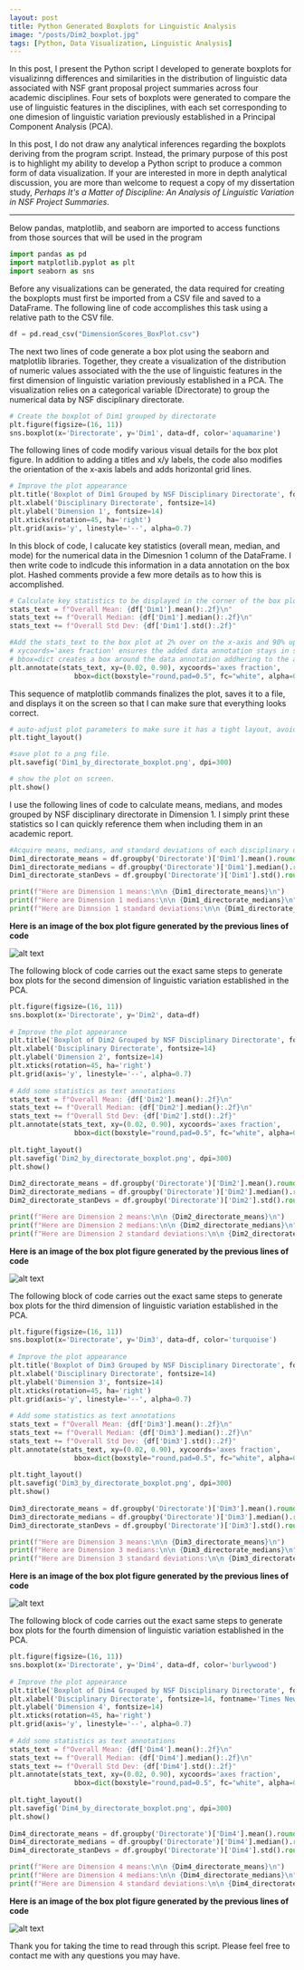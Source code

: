 ```yaml
---
layout: post
title: Python Generated Boxplots for Linguistic Analysis
image: "/posts/Dim2_boxplot.jpg"
tags: [Python, Data Visualization, Linguistic Analysis]
---
```


In this post, I present the Python script I developed to generate boxplots for visualizinng differences and similarities in the distribution of linguistic data associated with NSF grant proposal project summaries across four academic disciplines. Four sets of boxplots were generated to compare the use of linguistic features in the disciplines, with each set corresponding to one dimesion of linguistic variation previously established in a Principal Component Analysis (PCA). 

In this post, I do not draw any analytical inferences regarding the boxplots deriving from the program script. Instead, the primary purpose of this post is to highlight my ability to develop a Python script to produce a common form of data visualization. If your are interested in more in depth analytical discussion, you are more than welcome to request a copy of my dissertation study, *Perhaps It's a Matter of Discipline: An Analysis of Linguistic Variation in NSF Project Summaries*.   

---

Below pandas, matplotlib, and seaborn are imported to access functions from those sources that will be used in the program

```python
import pandas as pd
import matplotlib.pyplot as plt
import seaborn as sns
```
Before any visualizations can be generated, the data required for creating the boxplopts must first be imported from a CSV file and saved to a DataFrame. The following line of code accomplishes this task using a relative path to the CSV file. 

```python
df = pd.read_csv("DimensionScores_BoxPlot.csv")
```
The next two lines of code generate a box plot using the seaborn and matplotlib libraries. Together, they create a visualization of the distribution of numeric values associated with the the use of linguistic features in the first dimension of linguistic variation previously established in a PCA. The visualization relies on a categorical variable (Directorate) to group the numerical data by NSF disciplinary directorate. 

```python
# Create the boxplot of Dim1 grouped by directorate
plt.figure(figsize=(16, 11))
sns.boxplot(x='Directorate', y='Dim1', data=df, color='aquamarine')
```
The following lines of code modify various visual details for the box plot figure. In addition to adding a titles and x/y labels, the code also modifies the orientation of the x-axis labels and adds horizontal grid lines. 

```python
# Improve the plot appearance
plt.title('Boxplot of Dim1 Grouped by NSF Disciplinary Directorate', fontsize=16)
plt.xlabel('Disciplinary Directorate', fontsize=14)
plt.ylabel('Dimension 1', fontsize=14)
plt.xticks(rotation=45, ha='right')
plt.grid(axis='y', linestyle='--', alpha=0.7)
```
In this block of code, I calucate key statistics (overall mean, median, and mode) for the numerical data in the Dimesnion 1 column of the DataFrame. I then write code to indlcude this information in a data annotation on the box plot. Hashed comments provide a few more details as to how this is accomplished. 

```python
# Calculate key statistics to be displayed in the corner of the box plot figure. 
stats_text = f"Overall Mean: {df['Dim1'].mean():.2f}\n"
stats_text += f"Overall Median: {df['Dim1'].median():.2f}\n"
stats_text += f"Overall Std Dev: {df['Dim1'].std():.2f}"

#Add the stats_text to the box plot at 2% over on the x-axis and 90% up on the y-axis.
# xycoords='axes fraction' ensures the added data annotation stays in same relative location regardless of plot size.
# bbox=dict creates a box around the data annotation addhering to the arguments inside the parentheses. 
plt.annotate(stats_text, xy=(0.02, 0.90), xycoords='axes fraction', 
                bbox=dict(boxstyle="round,pad=0.5", fc="white", alpha=0.8))
```
This sequence of matplotlib commands finalizes the plot, saves it to a file, and displays it on the screen so that I can make sure that everything looks correct. 

```python
# auto-adjust plot parameters to make sure it has a tight layout, avoiding their overlap
plt.tight_layout()

#save plot to a png file. 
plt.savefig('Dim1_by_directorate_boxplot.png', dpi=300)

# show the plot on screen. 
plt.show()
```
I use the following lines of code to calculate means, medians, and modes grouped by NSF disciplinary directorate in Dimension 1. I simply print these statistics so I can quickly reference them when including them in an academic report.

```python
#Acquire means, medians, and standard deviations of each disciplinary directorate in the dimension
Dim1_directorate_means = df.groupby('Directorate')['Dim1'].mean().round(1)
Dim1_directorate_medians = df.groupby('Directorate')['Dim1'].median().round(1)
Dim1_directorate_stanDevs = df.groupby('Directorate')['Dim1'].std().round(1)

print(f"Here are Dimension 1 means:\n\n {Dim1_directorate_means}\n")
print(f"Here are Dimension 1 medians:\n\n {Dim1_directorate_medians}\n")
print(f"Here are Dimnsion 1 standard deviations:\n\n {Dim1_directorate_stanDevs}\n")
```
**Here is an image of the box plot figure generated by the previous lines of code**

![alt text](/img/posts/Dim1_boxplot.jpg "Dimension 1 Box Plots")

The following block of code carries out the exact same steps to generate box plots for the second dimension of linguistic variation established in the PCA.

```python
plt.figure(figsize=(16, 11))
sns.boxplot(x='Directorate', y='Dim2', data=df)
            
# Improve the plot appearance
plt.title('Boxplot of Dim2 Grouped by NSF Disciplinary Directorate', fontsize=16)
plt.xlabel('Disciplinary Directorate', fontsize=14)
plt.ylabel('Dimension 2', fontsize=14)
plt.xticks(rotation=45, ha='right')
plt.grid(axis='y', linestyle='--', alpha=0.7)
            
# Add some statistics as text annotations
stats_text = f"Overall Mean: {df['Dim2'].mean():.2f}\n"
stats_text += f"Overall Median: {df['Dim2'].median():.2f}\n"
stats_text += f"Overall Std Dev: {df['Dim2'].std():.2f}"
plt.annotate(stats_text, xy=(0.02, 0.90), xycoords='axes fraction', 
                bbox=dict(boxstyle="round,pad=0.5", fc="white", alpha=0.8))
            
plt.tight_layout()
plt.savefig('Dim2_by_directorate_boxplot.png', dpi=300)
plt.show()
            
Dim2_directorate_means = df.groupby('Directorate')['Dim2'].mean().round(1)
Dim2_directorate_medians = df.groupby('Directorate')['Dim2'].median().round(1)
Dim2_directorate_stanDevs = df.groupby('Directorate')['Dim2'].std().round(1)

print(f"Here are Dimension 2 means:\n\n {Dim2_directorate_means}\n")
print(f"Here are Dimension 2 medians:\n\n {Dim2_directorate_medians}\n")
print(f"Here are Dimension 2 standard deviations:\n\n {Dim2_directorate_stanDevs}\n")
```
**Here is an image of the box plot figure generated by the previous lines of code**

![alt text](/img/posts/Dim2_boxplot.jpg "Dimension 1 Box Plots")

The following block of code carries out the exact same steps to generate box plots for the third dimension of linguistic variation established in the PCA.

```python
plt.figure(figsize=(16, 11))
sns.boxplot(x='Directorate', y='Dim3', data=df, color='turquoise')
            
# Improve the plot appearance
plt.title('Boxplot of Dim3 Grouped by NSF Disciplinary Directorate', fontsize=16)
plt.xlabel('Disciplinary Directorate', fontsize=14)
plt.ylabel('Dimension 3', fontsize=14)
plt.xticks(rotation=45, ha='right')
plt.grid(axis='y', linestyle='--', alpha=0.7)
            
# Add some statistics as text annotations
stats_text = f"Overall Mean: {df['Dim3'].mean():.2f}\n"
stats_text += f"Overall Median: {df['Dim3'].median():.2f}\n"
stats_text += f"Overall Std Dev: {df['Dim3'].std():.2f}"
plt.annotate(stats_text, xy=(0.02, 0.90), xycoords='axes fraction', 
                bbox=dict(boxstyle="round,pad=0.5", fc="white", alpha=0.8))
            
plt.tight_layout()
plt.savefig('Dim3_by_directorate_boxplot.png', dpi=300)
plt.show()
            
Dim3_directorate_means = df.groupby('Directorate')['Dim3'].mean().round(1)
Dim3_directorate_medians = df.groupby('Directorate')['Dim3'].median().round(1)
Dim3_directorate_stanDevs = df.groupby('Directorate')['Dim3'].std().round(1)

print(f"Here are Dimension 3 means:\n\n {Dim3_directorate_means}\n")
print(f"Here are Dimension 3 medians:\n\n {Dim3_directorate_medians}\n")
print(f"Here are Dimension 3 standard deviations:\n\n {Dim3_directorate_stanDevs}\n")
```
**Here is an image of the box plot figure generated by the previous lines of code**

![alt text](/img/posts/Dim3_boxplot.jpg "Dimension 1 Box Plots")

The following block of code carries out the exact same steps to generate box plots for the fourth dimension of linguistic variation established in the PCA.

```python
plt.figure(figsize=(16, 11))
sns.boxplot(x='Directorate', y='Dim4', data=df, color='burlywood')
            
# Improve the plot appearance
plt.title('Boxplot of Dim4 Grouped by NSF Disciplinary Directorate', fontsize=16)
plt.xlabel('Disciplinary Directorate', fontsize=14, fontname='Times New Roman')# I can change the font. Delete to go to default
plt.ylabel('Dimension 4', fontsize=14)
plt.xticks(rotation=45, ha='right')
plt.grid(axis='y', linestyle='--', alpha=0.7)
            
# Add some statistics as text annotations
stats_text = f"Overall Mean: {df['Dim4'].mean():.2f}\n"
stats_text += f"Overall Median: {df['Dim4'].median():.2f}\n"
stats_text += f"Overall Std Dev: {df['Dim4'].std():.2f}"
plt.annotate(stats_text, xy=(0.02, 0.90), xycoords='axes fraction', 
                bbox=dict(boxstyle="round,pad=0.5", fc="white", alpha=0.8))
            
plt.tight_layout()
plt.savefig('Dim4_by_directorate_boxplot.png', dpi=300)
plt.show()
            
Dim4_directorate_means = df.groupby('Directorate')['Dim4'].mean().round(1)
Dim4_directorate_medians = df.groupby('Directorate')['Dim4'].median().round(1)
Dim4_directorate_stanDevs = df.groupby('Directorate')['Dim4'].std().round(1)

print(f"Here are Dimension 4 means:\n\n {Dim4_directorate_means}\n")
print(f"Here are Dimension 4 medians:\n\n {Dim4_directorate_medians}\n")
print(f"Here are Dimension 4 standard deviations:\n\n {Dim4_directorate_stanDevs}\n")
```
**Here is an image of the box plot figure generated by the previous lines of code**

![alt text](/img/posts/Dim4_boxplot.jpg "Dimension 1 Box Plots")

Thank you for taking the time to read through this script. Please feel free to contact me with any questions you may have. 
